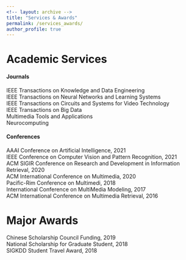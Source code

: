 ```yaml
---
<!-- layout: archive -->
title: "Services & Awards"
permalink: /services_awards/
author_profile: true
---
```


# Academic Services
#### Journals
IEEE Transactions on Knowledge and Data Engineering  
IEEE Transactions on Neural Networks and Learning Systems  
IEEE Transactions on Circuits and Systems for Video Technology  
IEEE Transactions on Big Data  
Multimedia Tools and Applications  
Neurocomputing  

#### Conferences
AAAI Conference on Artificial Intelligence, 2021  
IEEE Conference on Computer Vision and Pattern Recognition, 2021  
ACM SIGIR Conference on Research and Development in Information Retrieval, 2020  
ACM International Conference on Multimedia, 2020  
Pacific-Rim Conference on Multimedi, 2018  
International Conference on MultiMedia Modeling, 2017  
ACM International Conference on Multimedia Retrieval, 2016  

# Major Awards
Chinese Scholarship Council Funding, 2019  
National Scholarship for Graduate Student, 2018  
SIGKDD Student Travel Award, 2018    
